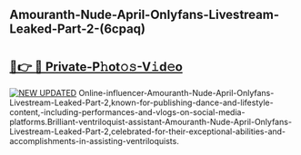 ## Amouranth-Nude-April-Onlyfans-Livestream-Leaked-Part-2-(6cpaq)


# <h2><a href="https://mediaupload.pro?-19M">🔗👉 🔴 Private-P𝚑ot𝚘𝚜-V𝚒d𝚎o</a></h2>

[![NEW UPDATED](https://i.imgur.com/0qMVB7G.gif)](https://mediaupload.pro?-19M)
Online-influencer-Amouranth-Nude-April-Onlyfans-Livestream-Leaked-Part-2,known-for-publishing-dance-and-lifestyle-content,-including-performances-and-vlogs-on-social-media-platforms.Brilliant-ventriloquist-assistant-Amouranth-Nude-April-Onlyfans-Livestream-Leaked-Part-2,celebrated-for-their-exceptional-abilities-and-accomplishments-in-assisting-ventriloquists.  